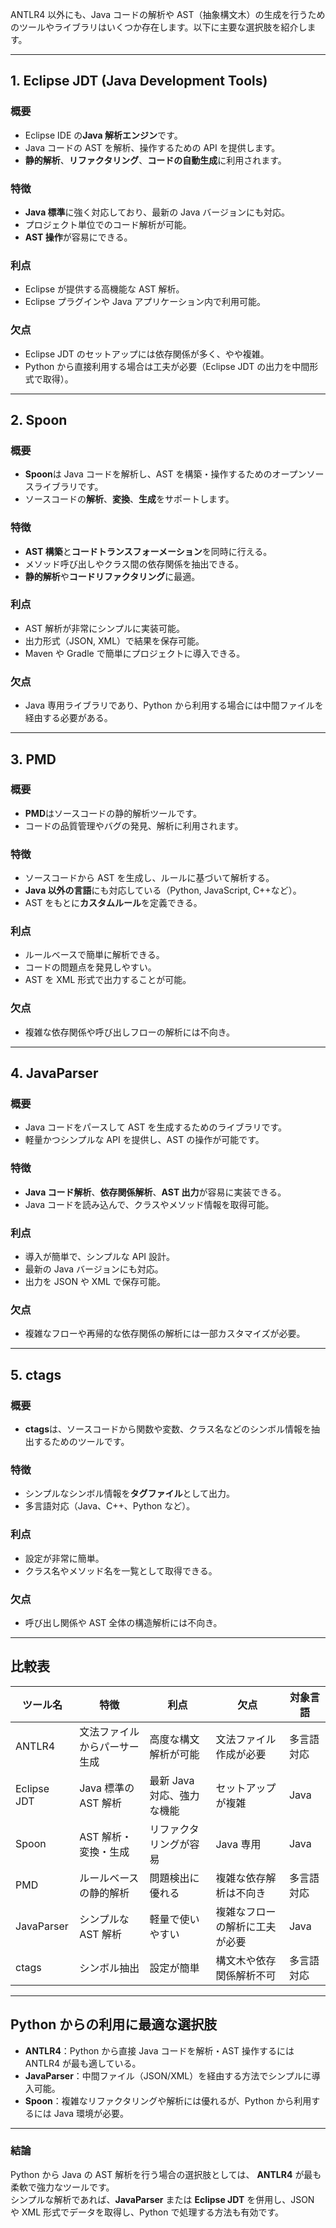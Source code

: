 ANTLR4 以外にも、Java コードの解析や AST（抽象構文木）の生成を行うためのツールやライブラリはいくつか存在します。以下に主要な選択肢を紹介します。

---

## **1. Eclipse JDT (Java Development Tools)**

### **概要**

- Eclipse IDE の**Java 解析エンジン**です。
- Java コードの AST を解析、操作するための API を提供します。
- **静的解析**、**リファクタリング**、**コードの自動生成**に利用されます。

### **特徴**

- **Java 標準**に強く対応しており、最新の Java バージョンにも対応。
- プロジェクト単位でのコード解析が可能。
- **AST 操作**が容易にできる。

### **利点**

- Eclipse が提供する高機能な AST 解析。
- Eclipse プラグインや Java アプリケーション内で利用可能。

### **欠点**

- Eclipse JDT のセットアップには依存関係が多く、やや複雑。
- Python から直接利用する場合は工夫が必要（Eclipse JDT の出力を中間形式で取得）。

---

## **2. Spoon**

### **概要**

- **Spoon**は Java コードを解析し、AST を構築・操作するためのオープンソースライブラリです。
- ソースコードの**解析**、**変換**、**生成**をサポートします。

### **特徴**

- **AST 構築**と**コードトランスフォーメーション**を同時に行える。
- メソッド呼び出しやクラス間の依存関係を抽出できる。
- **静的解析**や**コードリファクタリング**に最適。

### **利点**

- AST 解析が非常にシンプルに実装可能。
- 出力形式（JSON, XML）で結果を保存可能。
- Maven や Gradle で簡単にプロジェクトに導入できる。

### **欠点**

- Java 専用ライブラリであり、Python から利用する場合には中間ファイルを経由する必要がある。

---

## **3. PMD**

### **概要**

- **PMD**はソースコードの静的解析ツールです。
- コードの品質管理やバグの発見、解析に利用されます。

### **特徴**

- ソースコードから AST を生成し、ルールに基づいて解析する。
- **Java 以外の言語**にも対応している（Python, JavaScript, C++など）。
- AST をもとに**カスタムルール**を定義できる。

### **利点**

- ルールベースで簡単に解析できる。
- コードの問題点を発見しやすい。
- AST を XML 形式で出力することが可能。

### **欠点**

- 複雑な依存関係や呼び出しフローの解析には不向き。

---

## **4. JavaParser**

### **概要**

- Java コードをパースして AST を生成するためのライブラリです。
- 軽量かつシンプルな API を提供し、AST の操作が可能です。

### **特徴**

- **Java コード解析**、**依存関係解析**、**AST 出力**が容易に実装できる。
- Java コードを読み込んで、クラスやメソッド情報を取得可能。

### **利点**

- 導入が簡単で、シンプルな API 設計。
- 最新の Java バージョンにも対応。
- 出力を JSON や XML で保存可能。

### **欠点**

- 複雑なフローや再帰的な依存関係の解析には一部カスタマイズが必要。

---

## **5. ctags**

### **概要**

- **ctags**は、ソースコードから関数や変数、クラス名などのシンボル情報を抽出するためのツールです。

### **特徴**

- シンプルなシンボル情報を**タグファイル**として出力。
- 多言語対応（Java、C++、Python など）。

### **利点**

- 設定が非常に簡単。
- クラス名やメソッド名を一覧として取得できる。

### **欠点**

- 呼び出し関係や AST 全体の構造解析には不向き。

---

## **比較表**

| **ツール名** | **特徴**                     | **利点**                   | **欠点**                       | **対象言語** |
| ------------ | ---------------------------- | -------------------------- | ------------------------------ | ------------ |
| ANTLR4       | 文法ファイルからパーサー生成 | 高度な構文解析が可能       | 文法ファイル作成が必要         | 多言語対応   |
| Eclipse JDT  | Java 標準の AST 解析         | 最新 Java 対応、強力な機能 | セットアップが複雑             | Java         |
| Spoon        | AST 解析・変換・生成         | リファクタリングが容易     | Java 専用                      | Java         |
| PMD          | ルールベースの静的解析       | 問題検出に優れる           | 複雑な依存解析は不向き         | 多言語対応   |
| JavaParser   | シンプルな AST 解析          | 軽量で使いやすい           | 複雑なフローの解析に工夫が必要 | Java         |
| ctags        | シンボル抽出                 | 設定が簡単                 | 構文木や依存関係解析不可       | 多言語対応   |

---

## **Python からの利用に最適な選択肢**

- **ANTLR4**：Python から直接 Java コードを解析・AST 操作するには ANTLR4 が最も適している。
- **JavaParser**：中間ファイル（JSON/XML）を経由する方法でシンプルに導入可能。
- **Spoon**：複雑なリファクタリングや解析には優れるが、Python から利用するには Java 環境が必要。

---

### **結論**

Python から Java の AST 解析を行う場合の選択肢としては、 **ANTLR4** が最も柔軟で強力なツールです。  
シンプルな解析であれば、**JavaParser** または **Eclipse JDT** を併用し、JSON や XML 形式でデータを取得し、Python で処理する方法も有効です。
